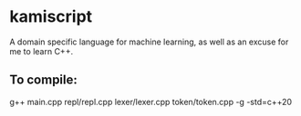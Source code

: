 # kamiscript
A domain specific language for machine learning, as well as an excuse for me to learn C++.

## To compile:
g++ main.cpp repl/repl.cpp lexer/lexer.cpp token/token.cpp -g -std=c++20

